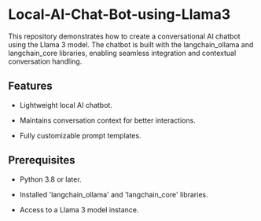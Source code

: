 # Local-AI-Chat-Bot-using-Llama3
This repository demonstrates how to create a conversational AI chatbot using the Llama 3 model. The chatbot is built with the langchain_ollama and langchain_core libraries, enabling seamless integration and contextual conversation handling.

## Features

* Lightweight local AI chatbot.

* Maintains conversation context for better interactions.

* Fully customizable prompt templates.

## Prerequisites

* Python 3.8 or later.

* Installed 'langchain_ollama' and 'langchain_core' libraries.

* Access to a Llama 3 model instance.
